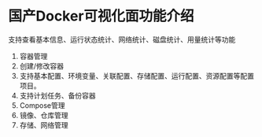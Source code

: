 # 国产Docker可视化面功能介绍
支持查看基本信息、运行状态统计、网络统计、磁盘统计、用量统计等功能
1. 容器管理
2. 创建/修改容器
3. 支持基本配置、环境变量、关联配置、存储配置、运行配置、资源配置等配置项目。
4. 支持计划任务、备份容器
5. Compose管理
6. 镜像、仓库管理
7. 存储、网络管理